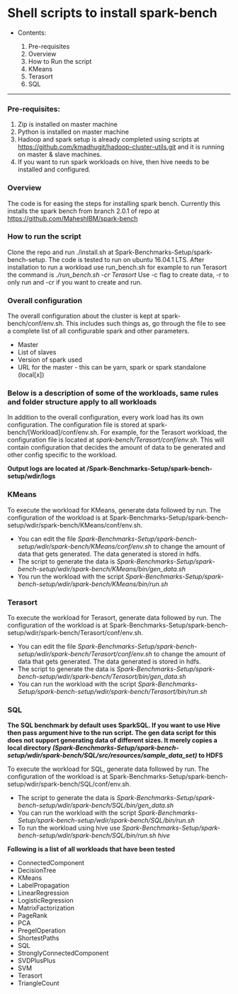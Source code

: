 # Shell scripts to install spark-bench #

- Contents:

  1. Pre-requisites
  2. Overview
  3. How to Run the script
  4. KMeans
  5. Terasort
  6. SQL

---

### Pre-requisites:
1. Zip is installed on master machine 
2. Python is installed on master machine
3. Hadoop and spark setup is already completed using scripts at https://github.com/kmadhugit/hadoop-cluster-utils.git  and it is running on master & slave machines.
4. If you want to run spark workloads on hive, then hive needs to be installed and configured.


### Overview ###

The code is for easing the steps for installing spark bench. Currently this installs the spark bench from branch 2.0.1 of repo at https://github.com/MaheshIBM/spark-bench 

### How to run the script ###
Clone the repo and run ./install.sh at Spark-Benchmarks-Setup/spark-bench-setup. The code is tested to run on ubuntu 16.04.1 LTS.
After installation to run a workload use run_bench.sh for example to run Terasort the command is *./run_bench.sh -cr Terasort*
Use -c flag to create data, -r to only run and -cr if you want to create and run.

### Overall configuration ###
The overall configuration about the cluster is kept at spark-bench/conf/env.sh.
This includes such things as, go through the file to see a complete list of all configurable spark and other parameters.
- Master
- List of slaves
- Version of spark used
- URL for the master - this can be yarn, spark or spark standalone (local[x])

### Below is a description of some of the workloads, same rules and folder structure apply to all workloads ###
In addition to the overall configuration, every work load has its own configuration.
The configuration file is stored at spark-bench/[Workload]/conf/env.sh. For example, for the Terasort workload, the configuration file is located at *spark-bench/Terasort/conf/env.sh*. This will contain configuration that decides the amount of data to be generated and other config specific to the workload.

**Output logs are located at /Spark-Benchmarks-Setup/spark-bench-setup/wdir/logs**

### KMeans ###
To execute the workload for KMeans, generate data followed by run. The configuration of the workload is at Spark-Benchmarks-Setup/spark-bench-setup/wdir/spark-bench/KMeans/conf/env.sh.
- You can edit the file *Spark-Benchmarks-Setup/spark-bench-setup/wdir/spark-bench/KMeans/conf/env.sh* to change the amount of data that gets generated. The data generated is stored in hdfs.
- The script to generate the data is *Spark-Benchmarks-Setup/spark-bench-setup/wdir/spark-bench/KMeans/bin/gen_data.sh*
- You run the workload with the script *Spark-Benchmarks-Setup/spark-bench-setup/wdir/spark-bench/KMeans/bin/run.sh*

### Terasort ###

To execute the workload for Terasort, generate data followed by run. The configuration of the workload is at Spark-Benchmarks-Setup/spark-bench-setup/wdir/spark-bench/Terasort/conf/env.sh.
- You can edit the file *Spark-Benchmarks-Setup/spark-bench-setup/wdir/spark-bench/Terasort/conf/env.sh* to change the amount of data that gets generated. The data generated is stored in hdfs.
- The script to generate the data is *Spark-Benchmarks-Setup/spark-bench-setup/wdir/spark-bench/Terasort/bin/gen_data.sh*
- You can run the workload with the script *Spark-Benchmarks-Setup/spark-bench-setup/wdir/spark-bench/Terasort/bin/run.sh*

### SQL ###
**The SQL benchmark by default uses SparkSQL. If you want to use Hive then pass argument hive to the run script. The gen data script for this does not support generating data of different sizes. It merely copies a local directory *(Spark-Benchmarks-Setup/spark-bench-setup/wdir/spark-bench/SQL/src/resources/sample_data_set)* to HDFS**

To execute the workload for SQL, generate data followed by run. The configuration of the workload is at Spark-Benchmarks-Setup/spark-bench-setup/wdir/spark-bench/SQL/conf/env.sh.
- The script to generate the data is *Spark-Benchmarks-Setup/spark-bench-setup/wdir/spark-bench/SQL/bin/gen_data.sh*
- You can run the workload with the script *Spark-Benchmarks-Setup/spark-bench-setup/wdir/spark-bench/SQL/bin/run.sh*
- To run the workload using hive use *Spark-Benchmarks-Setup/spark-bench-setup/wdir/spark-bench/SQL/bin/run.sh hive*

**Following is a list of all workloads that have been tested**
 - ConnectedComponent
 - DecisionTree
 - KMeans
 - LabelPropagation
 - LinearRegression
 - LogisticRegression
 - MatrixFactorization
 - PageRank
 - PCA
 - PregelOperation
 - ShortestPaths
 - SQL
 - StronglyConnectedComponent
 - SVDPlusPlus
 - SVM
 - Terasort
 - TriangleCount

